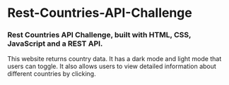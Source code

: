 # Rest-Countries-API-Challenge

### Rest Countries API Challenge, built with HTML, CSS, JavaScript and a REST API.
This website returns country data. It has a dark mode and light mode that users can toggle. It also allows users to view detailed information about different countries by clicking.
